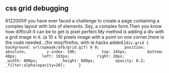 <article><h2>css grid debugging</h2><time><span class="day">6</span><span class="month">12</span><span class="year">2005</span></time>If you have ever faced a challenge to create a page containing a complex layout with lots of elements. Say, a complex form.Then you know how difficult it can be to get is pixel perfect.My method is adding a div with a grid image in it. (a 10 x 10 pixels image with a point on one corner.)here is the code needed...(for moz/firefox, with ie hacks added.)<code>div.grid {			background: url(opmaak/afb/grid.gif) 0 0;			position: absolute;			z-index: 100;			top: 145px;			bottom: 40px;			left: 183px;			right: 20px;			_width: 800px;			_height: 600px;			opacity: 0.2;			_filter:alpha(opacity=20);		}</code></article>